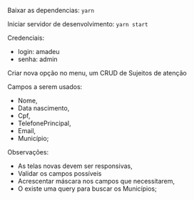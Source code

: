 Baixar as dependencias:
`yarn`

Iniciar servidor de desenvolvimento:
`yarn start`


Credenciais:

- login: amadeu
- senha: admin

Criar nova opção no menu, um CRUD de Sujeitos de atenção

Campos a serem usados:
- Nome,
- Data nascimento,
- Cpf,
- TelefonePrincipal,
- Email,
- Município;

Observações:
- As telas novas devem ser responsivas,
- Validar os campos possíveis 
- Acrescentar máscara nos campos que necessitarem,
- O existe uma query para buscar os Municípios;

